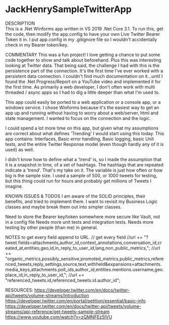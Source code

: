 # JackHenrySampleTwitterApp
DESCRIPTION  
This is a .Net Winforms app written in VS 2019 .Net Core 3.1.
To run this, get the code, then modify the app.config to have your own Live Twitter Bearer Token it in.  I put app.config in my .gitignore file so I wouldn't accidentally check in my Bearer token/key.

COMMENTARY
This was a fun project!  I love getting a chance to put some code together to show and talk about beforehand.  Plus this was interesting looking at Twitter data.
That being said, the challenge I had with this is the persistence part of the connection.  It's the first time I've ever worked with a persistent data connection.
I couldn't find much documentation on it...until I found the .Net Progress/Report on a YouTube video and implemented it for the first time.
As primarily a web developer, I don't often work with multi threaded / async apps so I had to dig a little deeper than what I'm used to.

This app could easily be ported to a web application or a console app, or a windows service.  I chose Winforms because it's the easiest way to get 
an app up and running without having to worry about a web/server, html and state management.  I wanted to focus on the connection and the logic.

I could spend a lot more time on this app, but given what my assumptions are correct about what defines 'Trending' I would start using this today. 
This app contains: 
Interfaces, Basic error handling, Basic logging, basic Unit tests, and the entire Twitter Response model (even though hardly
any of it is used) as well.

I didn't know how to define what a 'trend' is, so I made the assumption that it is a snapshot in time, of a set of hashtags.  The  hashtags that are repeated indicate a 'trend'.
That's my take on it.  The variable is just how often or how big is the sample size.  I used a sample of 500, or 1000 tweets for testing, but this thing could run for hours and probably get millions of Tweets I imagine.

KNOWN ISSUES & TODOS
I am aware of the SOLID principles, their benefits, and tried to implement them. I want to revisit my Business Logic classes and maybe break them out into simpler classes.  

Need to store the Bearer key/token somewhere more secure like Vault, not in a config file
Needs more unit tests and integration tests.
Needs more testing by other people (than me) in general.

NOTES
to get every field append to URL.
// get every field
//url += "?tweet.fields=attachments,author_id,context_annotations,conversation_id,created_at,entities,geo,id,in_reply_to_user_id,lang,non_public_metrics,";
//url += "organic_metrics,possibly_sensitive,promoted_metrics,public_metrics,referenced_tweets,reply_settings,source,text,withheld&expansions=attachments.media_keys,attachments.poll_ids,author_id,entities.mentions.username,geo.place_id,in_reply_to_user_id,";
//url += "referenced_tweets.id,referenced_tweets.id.author_id";

RESOURCES:
https://developer.twitter.com/en/docs/twitter-api/tweets/volume-streams/introduction
https://developer.twitter.com/en/portal/petition/essential/basic-info
https://developer.twitter.com/en/docs/twitter-api/tweets/volume-streams/api-reference/get-tweets-sample-stream
https://www.youtube.com/watch?v=zQMNFEz5IVU
